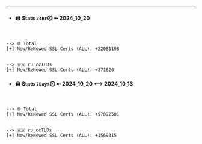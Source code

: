 

---
- #### 🖨️ **Stats** `24Hr`⏲️ ➼ 2024_10_20
```console


--> 🌐 Total
[+] New/ReNewed SSL Certs (ALL): +22081108


--> 🇷🇺 ru_ccTLDs
[+] New/ReNewed SSL Certs (ALL): +371620

```

- #### 🖨️ **Stats** `7Days`⏲️ ➼ 2024_10_20 <--> 2024_10_13
```console


--> 🌐 Total
[+] New/ReNewed SSL Certs (ALL): +97092501


--> 🇷🇺 ru_ccTLDs
[+] New/ReNewed SSL Certs (ALL): +1569315

```

